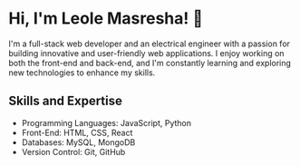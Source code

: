 # Hi, I'm Leole Masresha! 👋

I'm a full-stack web developer and an electrical engineer with a passion for building innovative and user-friendly web applications. I enjoy working on both the front-end and back-end, and I'm constantly learning and exploring new technologies to enhance my skills.

## Skills and Expertise

- Programming Languages: JavaScript, Python
- Front-End: HTML, CSS, React 
- Databases: MySQL, MongoDB
- Version Control: Git, GitHub

